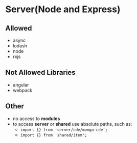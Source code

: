 # Server(Node and Express)
## Allowed
* async
* lodash
* node
* rxjs

## Not Allowed Libraries
* angular
* webpack

## Other
* no access to **modules**
* to access **server** or **shared** use absolute paths, such as:
   * `import {} from 'server/cde/mongo-cde';`
   * `import {} from 'shared/item';`
